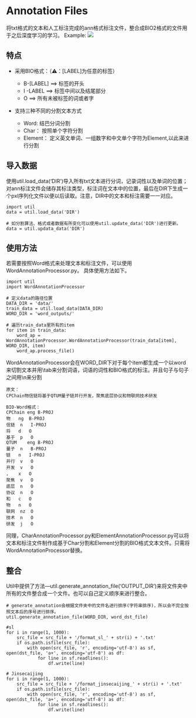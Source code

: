 # Annotation Files
将txt格式的文本和人工标注完成的ann格式标注文件，整合成BIO2格式的文件用于之后深度学习的学习。
Example: 
![](ReadMe/%E6%9C%AA%E7%9F%A5.png)


## 特点
* 采用BIO格式：（⚠️：[LABEL]为任意的标签）
	* B-[LABEL] ==> 标签的开头
	* I -LABEL ==> 标签中间以及结尾部分
	* O  ==> 所有未被标签的词或者字

* 支持三种不同的分割文本方式
	* Word: 结巴分词分割
	* Char： 按照单个字符分割
	* Element： 定义英文单词、一组数字和中文单个字符为Element,以此来进行分割

## 导入数据
使用util.load\_data(‘DIR’)导入所有txt文本进行分词，记录词性以及单词的位置；对ann标注文件会储存其标注类型，标注词在文本中的位置，最后在DIR下生成一个pxl序列化文件以便以后读取。注意，DIR中的文本和标注需要一一对应。
```
import util
data = util.load_data('DIR')

# 如分割算法、格式或者数据有所变化可以使用util.update_data('DIR')进行更新。
data = util.updata_data('DIR')
```

## 使用方法
若需要按照Word格式来处理文本和标注文件，可以使用WordAnnotationProcessor.py。 具体使用方法如下。
```
import util
import WordAnnotationProcessor

# 定义data的路径位置
DATA_DIR = 'data/'
train_data = util.load_data(DATA_DIR)
WORD_DIR = 'word_outputs/'

# 遍历train_data里所有的item
for item in train_data:
    word_ap = WordAnnotationProcessor.WordAnnotationProcessor(train_data[item], WORD_DIR, item)
    word_ap.process_file()
```

WordAnnotationProcessor会在WORD_DIR下对于每个item都生成一个以word来切割文本并用\tab来分割词语，词语的词性和BIO格式的标注。并且句子与句子之间用\n来分割
```
原文：
CPChain物信链将基于QTUM量子链并行开发，聚焦底层协议和物联网技术研发

BIO-Word格式：
CPChain	eng	B-PROJ
物	ng	B-PROJ
信链	n	I-PROJ
将	d	O
基于	p	O
QTUM	eng	B-PROJ
量子	n	B-PROJ
链	n	I-PROJ
并行	v	O
开发	v	O
，	x	O
聚焦	v	O
底层	n	O
协议	n	O
和	c	O
物	n	O
联网	nz	O
技术	n	O
研发	j	O
```

同理，CharAnnotationProcessor.py和ElementAnnotationProcessor.py可以将文本和标注文件制作成基于Char分割和Element分割的BIO格式文本文件。只需将WordAnnotationProcessor替换。

## 整合
Util中提供了方法—util.generate\_annotation\_file(‘OUTPUT_DIR’)来将文件夹中所有的文件整合成一个文件。也可以自己定义顺序来进行整合。
```
# generate_annotation会根据文件夹中的文件名进行排序(字符串排序)，所以会不完全按照文本后的序号进行排序。
util.generate_annotation_file(WORD_DIR, word_dst_file)

#sl
for i in range(1, 1000):
    src_file = src_file + '/format_sl_' + str(i) + '.txt'
    if os.path.isfile(src_file):
        with open(src_file, 'r', encoding='utf-8') as sf, open(dst_file, 'a+', encoding='utf-8') as df:
            for line in sf.readlines():
                df.write(line)

# Jinsecaijing
for i in range(1, 1000):
    src_file = src_file + '/format_jinsecaijing_' + str(i) + '.txt'
    if os.path.isfile(src_file):
        with open(src_file, 'r', encoding='utf-8') as sf, open(dst_file, 'a+', encoding='utf-8') as df:
            for line in sf.readlines():
                df.write(line)
```
